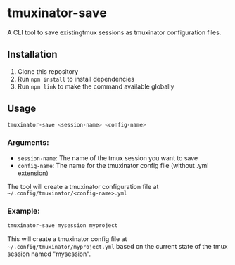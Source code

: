 # tmuxinator-save

A CLI tool to save existingtmux sessions as tmuxinator configuration files.

## Installation

1. Clone this repository
2. Run `npm install` to install dependencies
3. Run `npm link` to make the command available globally

## Usage

```bash
tmuxinator-save <session-name> <config-name>
```

### Arguments:
- `session-name`: The name of the tmux session you want to save
- `config-name`: The name for the tmuxinator config file (without .yml extension)

The tool will create a tmuxinator configuration file at `~/.config/tmuxinator/<config-name>.yml`

### Example:

```bash
tmuxinator-save mysession myproject
```

This will create a tmuxinator config file at `~/.config/tmuxinator/myproject.yml` based on the current state of the tmux session named "mysession".
